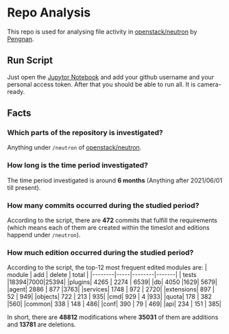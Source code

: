 # Repo Analysis
This repo is used for analysing file activity in [openstack/neutron](https://github.com/openstack/neutron) by [Pengnan](pengnan.fan@mail.mcgill.ca). 

## Run Script
Just open the [Jupytor Notebook](./RepoAnalysis.ipynb) and add your github username and your personal access token. After that you should be able to run all. It is camera-ready.

## Facts
### Which parts of the repository is investigated?
Anything under `/neutron` of [openstack/neutron](https://github.com/openstack/neutron).

### How long is the time period investigated?
The time period investigated is around **6 months** (Anything after 2021/06/01 till present).

### How many commits occurred during the studied period?
According to the script, there are **472** commits that fulfill the requirements (which means each of them are created within the timeslot and editions happend under `/neutron`).

### How much edition occurred during the studied period?
According to the script, the top-12 most frequent edited modules are:
| module | add | delete | total |
|--------|-----|--------|-------|
| tests  |18394|7000|25394|
|plugins| 4265 | 2274 | 6539|
|db| 4050 |1629| 5679|
|agent| 2886 | 877 |3763|
|services| 1748 | 972 | 2720|
|extensions| 897 | 52 | 949|
|objects| 722 | 213 | 935|
|cmd| 929 | 4 |933|
|quota| 178 | 382 |560|
|common| 338 | 148 | 486|
|conf| 390 | 79 | 469|
|api| 234 | 151 | 385|  


In short, there are **48812** modifications where **35031** of them are additions and **13781** are deletions.